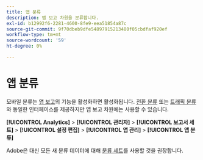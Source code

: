 ```yaml
---
title: 앱 분류
description: 앱 보고 차원을 분류합니다.
exl-id: b12992f6-2281-4600-8fe9-eea51854a87c
source-git-commit: 9f70dbeb9dfe54897915213480f05cbdfaf920ef
workflow-type: tm+mt
source-wordcount: '59'
ht-degree: 0%

---
```


# 앱 분류

모바일 분류는 [앱 보고](app-reporting.md)의 기능을 활성화하면 활성화됩니다. [전환 분류](conversion-var-admin/conversion-classifications.md) 또는 [트래픽 분류](c-traffic-variables/traffic-classifications.md)와 동일한 인터페이스를 제공하지만 앱 보고 차원에는 사용할 수 있습니다.

**[!UICONTROL Analytics]** > **[!UICONTROL 관리자]** > **[!UICONTROL 보고서 세트]** > **[!UICONTROL 설정 편집]** > **[!UICONTROL 앱 관리]** > **[!UICONTROL 앱 분류]**

Adobe은 대신 모든 새 분류 데이터에 대해 [분류 세트](/help/components/classifications/sets/overview.md)를 사용할 것을 권장합니다.
